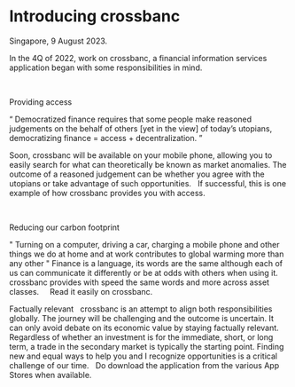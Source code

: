 # Introducing crossbanc
Singapore, 9 August 2023.

In the 4Q of 2022, work on crossbanc, a financial information services application began with some responsibilities in mind.

&nbsp;
&nbsp;

Providing access

“ Democratized finance requires that some people make reasoned judgements on the behalf of others [yet in the view] of today’s utopians, 
democratizing finance = access + decentralization. ”

Soon, crossbanc will be available on your mobile phone, allowing you to easily search for what can theoretically be known as market anomalies. 
The outcome of a reasoned judgement can be whether you agree with the utopians or take advantage of such opportunities. 
&nbsp;
If successful, this is one example of how crossbanc provides you with access.

&nbsp;
&nbsp;

Reducing our carbon footprint

" Turning on a computer, driving a car, charging a mobile phone and other things we do at home and at work contributes to global warming more than any other " 
Finance is a language, its words are the same although each of us can communicate it differently or be at odds with others when using it. 
&nbsp;
crossbanc provides with speed the same words and more across asset classes. 
&nbsp;
&nbsp;
Read it easily on crossbanc.
&nbsp;
&nbsp;

Factually relevant
&nbsp;
crossbanc is an attempt to align both responsibilities globally. The journey will be challenging and the outcome is uncertain. 
It can only avoid debate on its economic value by staying factually relevant.
&nbsp;
Regardless of whether an investment is for the immediate, short, or long term, a trade in the secondary market is typically the starting point.
Finding new and equal ways to help you and I recognize opportunities is a critical challenge of our time. 
&nbsp;
Do download the application from the various App Stores when available.
